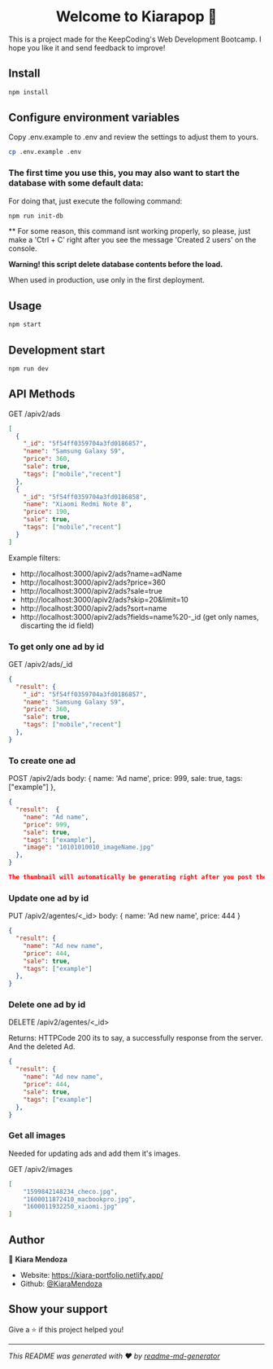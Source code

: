 <h1 align="center">Welcome to Kiarapop 👋</h1>

This is a project made for the KeepCoding's Web Development Bootcamp. I hope you like it and send feedback to improve!

## Install

```sh
npm install
```

## Configure environment variables

Copy .env.example to .env and review the settings to adjust them to yours.

```sh
cp .env.example .env
```

### The first time you use this, you may also want to start the database with some default data:

For doing that, just execute the following command:

```sh
npm run init-db
```

** For some reason, this command isnt working properly, so please, just make a 'Ctrl + C' right after you see the message 'Created 2 users' on the console.

**Warning! this script delete database contents before the load.**

When used in production, use only in the first deployment.

## Usage

```sh
npm start
```

## Development start

```sh
npm run dev
```

## API Methods

GET /apiv2/ads

```json
[
  {
    "_id": "5f54ff0359704a3fd0186857",
    "name": "Samsung Galaxy S9",
    "price": 360,
    "sale": true,
    "tags": ["mobile","recent"]
  },
  {
    "_id": "5f54ff0359704a3fd0186858",
    "name": "Xiaomi Redmi Note 8",
    "price": 190,
    "sale": true,
    "tags": ["mobile","recent"]
  }
]
```

Example filters:

* http://localhost:3000/apiv2/ads?name=adName
* http://localhost:3000/apiv2/ads?price=360
* http://localhost:3000/apiv2/ads?sale=true
* http://localhost:3000/apiv2/ads?skip=20&limit=10
* http://localhost:3000/apiv2/ads?sort=name
* http://localhost:3000/apiv2/ads?fields=name%20-_id (get only names, discarting the id field)

### To get only one ad by id

GET /apiv2/ads/_id

```json
{
  "result": {
    "_id": "5f54ff0359704a3fd0186857",
    "name": "Samsung Galaxy S9",
    "price": 360,
    "sale": true,
    "tags": ["mobile","recent"]
  },
}
```

### To create one ad

POST /apiv2/ads body: { name: 'Ad name', price: 999, sale: true, tags: ["example"] },

```json
{
  "result":  { 
    "name": "Ad name",
    "price": 999, 
    "sale": true, 
    "tags": ["example"],
    "image": "10101010010_imageName.jpg"
  },
}

The thumbnail will automatically be generating right after you post the new ad, it will just take some little time to appear on the ads' page.

```

### Update one ad by id

PUT /apiv2/agentes/<_id> body: { name: 'Ad new name', price: 444 }

```json
{
  "result": { 
    "name": "Ad new name",
    "price": 444, 
    "sale": true, 
    "tags": ["example"] 
  },
}
```

### Delete one ad by id

DELETE /apiv2/agentes/<_id>

Returns: HTTPCode 200 its to say, a successfully response from the server. And the deleted Ad.

```json
{
  "result": { 
    "name": "Ad new name",
    "price": 444, 
    "sale": true, 
    "tags": ["example"] 
  },
}
```

### Get all images
Needed for updating ads and add them it's images.

GET /apiv2/images

```json
[
    "1599842148234_checo.jpg",
    "1600011872410_macbookpro.jpg",
    "1600011932250_xiaomi.jpg"
]
```

## Author

👤 **Kiara Mendoza**

* Website: https://kiara-portfolio.netlify.app/
* Github: [@KiaraMendoza](https://github.com/KiaraMendoza)

## Show your support

Give a ⭐️ if this project helped you!

***
_This README was generated with ❤️ by [readme-md-generator](https://github.com/kefranabg/readme-md-generator)_